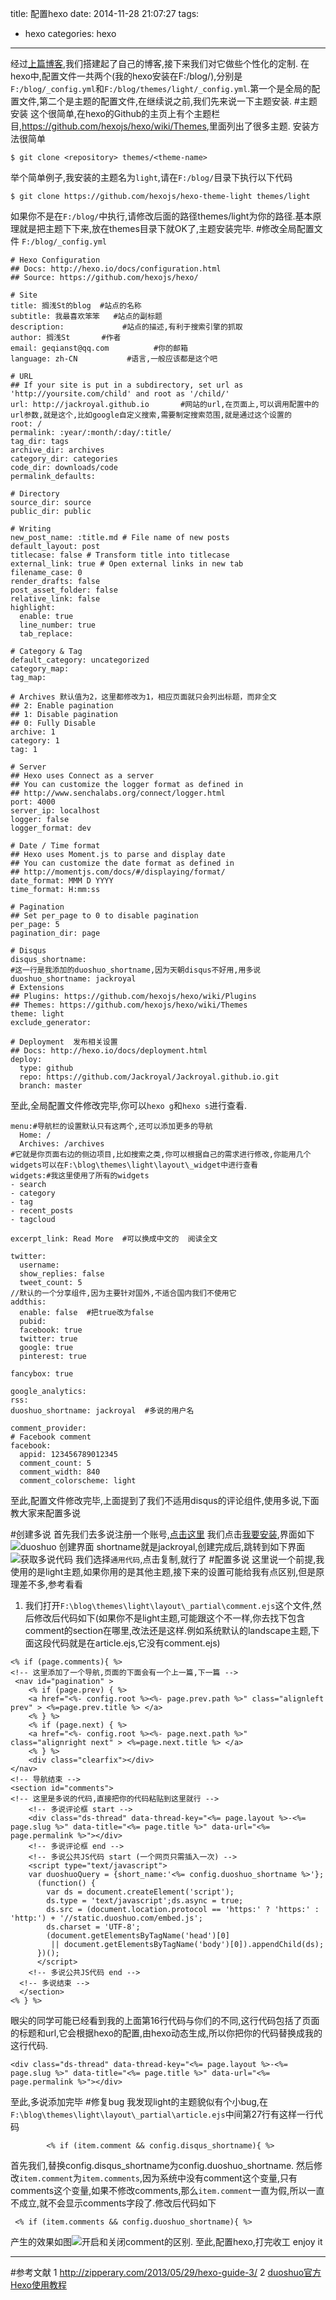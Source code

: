 title: 配置hexo
date: 2014-11-28 21:07:27
tags:
- hexo
categories: hexo
---
经过[上篇博客](/how-to-build-a-blog-with-hexo.html),我们搭建起了自己的博客,接下来我们对它做些个性化的定制.
在hexo中,配置文件一共两个(我的hexo安装在F:/blog/),分别是`F:/blog/_config.yml`和`F:/blog/themes/light/_config.yml`.第一个是全局的配置文件,第二个是主题的配置文件,在继续说之前,我们先来说一下主题安装.<!-- more -->
#主题安装
这个很简单,在hexo的Github的主页上有个主题栏目,<https://github.com/hexojs/hexo/wiki/Themes>,里面列出了很多主题.
安装方法很简单
```
$ git clone <repository> themes/<theme-name>
```
举个简单例子,我安装的主题名为`light`,请在`F:/blog/`目录下执行以下代码
```
$ git clone https://github.com/hexojs/hexo-theme-light themes/light
```
如果你不是在`F:/blog/`中执行,请修改后面的路径themes/light为你的路径.基本原理就是把主题下下来,放在themes目录下就OK了,主题安装完毕.
#修改全局配置文件 `F:/blog/_config.yml`
```
# Hexo Configuration
## Docs: http://hexo.io/docs/configuration.html
## Source: https://github.com/hexojs/hexo/

# Site
title: 搁浅St的blog  #站点的名称
subtitle: 我最喜欢笨笨   #站点的副标题
description:             #站点的描述,有利于搜索引擎的抓取
author: 搁浅St       #作者
email: geqianst@qq.com          #你的邮箱
language: zh-CN           #语言,一般应该都是这个吧

# URL
## If your site is put in a subdirectory, set url as 'http://yoursite.com/child' and root as '/child/'
url: http://jackroyal.github.io       #网站的url,在页面上,可以调用配置中的url参数,就是这个,比如google自定义搜索,需要制定搜索范围,就是通过这个设置的
root: /
permalink: :year/:month/:day/:title/
tag_dir: tags
archive_dir: archives
category_dir: categories
code_dir: downloads/code
permalink_defaults:

# Directory
source_dir: source
public_dir: public

# Writing
new_post_name: :title.md # File name of new posts
default_layout: post  
titlecase: false # Transform title into titlecase
external_link: true # Open external links in new tab
filename_case: 0
render_drafts: false
post_asset_folder: false
relative_link: false
highlight:
  enable: true
  line_number: true
  tab_replace:

# Category & Tag
default_category: uncategorized  
category_map:
tag_map:

# Archives 默认值为2，这里都修改为1，相应页面就只会列出标题，而非全文
## 2: Enable pagination
## 1: Disable pagination
## 0: Fully Disable
archive: 1
category: 1
tag: 1

# Server
## Hexo uses Connect as a server
## You can customize the logger format as defined in
## http://www.senchalabs.org/connect/logger.html
port: 4000
server_ip: localhost
logger: false
logger_format: dev

# Date / Time format
## Hexo uses Moment.js to parse and display date
## You can customize the date format as defined in
## http://momentjs.com/docs/#/displaying/format/
date_format: MMM D YYYY
time_format: H:mm:ss

# Pagination
## Set per_page to 0 to disable pagination
per_page: 5
pagination_dir: page

# Disqus
disqus_shortname:
#这一行是我添加的duoshuo_shortname,因为天朝disqus不好用,用多说
duoshuo_shortname: jackroyal
# Extensions
## Plugins: https://github.com/hexojs/hexo/wiki/Plugins
## Themes: https://github.com/hexojs/hexo/wiki/Themes
theme: light
exclude_generator:

# Deployment  发布相关设置
## Docs: http://hexo.io/docs/deployment.html
deploy:
  type: github
  repo: https://github.com/Jackroyal/Jackroyal.github.io.git
  branch: master
```
至此,全局配置文件修改完毕,你可以`hexo g`和`hexo s`进行查看.
```
menu:#导航栏的设置默认只有这两个,还可以添加更多的导航
  Home: /
  Archives: /archives
#它就是你页面右边的侧边项目,比如搜索之类,你可以根据自己的需求进行修改,你能用几个widgets可以在F:\blog\themes\light\layout\_widget中进行查看
widgets:#我这里使用了所有的widgets
- search
- category
- tag
- recent_posts
- tagcloud

excerpt_link: Read More  #可以换成中文的  阅读全文

twitter:
  username:
  show_replies: false
  tweet_count: 5
//默认的一个分享组件,因为主要针对国外,不适合国内我们不使用它
addthis:
  enable: false  #把true改为false
  pubid:
  facebook: true
  twitter: true
  google: true
  pinterest: true

fancybox: true

google_analytics:
rss:
duoshuo_shortname: jackroyal  #多说的用户名

comment_provider:
# Facebook comment
facebook:
  appid: 123456789012345
  comment_count: 5
  comment_width: 840
  comment_colorscheme: light
```
至此,配置文件修改完毕,上面提到了我们不适用disqus的评论组件,使用多说,下面教大家来配置多说

#创建多说
首先我们去多说注册一个账号,[点击这里](http://duoshuo.com/ "多说官网")
我们点击[我要安装](http://duoshuo.com/create-site/ "我要安装"),界面如下
![duoshuo 创建界面](http://ww4.sinaimg.cn/large/692869a3gw1emtdlnpsqaj20wo0lp783.jpg "创建多说账号")
shortname就是jackroyal,创建完成后,跳转到如下界面
![获取多说代码](http://ww1.sinaimg.cn/large/692869a3gw1emtdp96x54j20us0jxn18.jpg "获取多说代码")
我们选择`通用代码`,点击复制,就行了
#配置多说
这里说一个前提,我使用的是light主题,如果你用的是其他主题,接下来的设置可能给我有点区别,但是原理差不多,参考看看
1. 我们打开`F:\blog\themes\light\layout\_partial\comment.ejs`这个文件,然后修改后代码如下(如果你不是light主题,可能跟这个不一样,你去找下包含comment的section在哪里,改法还是这样.例如系统默认的landscape主题,下面这段代码就是在article.ejs,它没有comment.ejs)
```
<% if (page.comments){ %>
<!-- 这里添加了一个导航,页面的下面会有一个上一篇,下一篇 -->
 <nav id="pagination" >
    <% if (page.prev) { %>
    <a href="<%- config.root %><%- page.prev.path %>" class="alignleft prev" > <%=page.prev.title %> </a>
    <% } %>
    <% if (page.next) { %>
    <a href="<%- config.root %><%- page.next.path %>" class="alignright next" > <%=page.next.title %> </a>
    <% } %>
    <div class="clearfix"></div>
</nav>
<!-- 导航结束 -->
<section id="comments">
<!-- 这里是多说的代码,直接把你的代码粘贴到这里就行 -->
    <!-- 多说评论框 start -->
    <div class="ds-thread" data-thread-key="<%= page.layout %>-<%= page.slug %>" data-title="<%= page.title %>" data-url="<%= page.permalink %>"></div>
    <!-- 多说评论框 end -->
    <!-- 多说公共JS代码 start (一个网页只需插入一次) -->
    <script type="text/javascript">
    var duoshuoQuery = {short_name:'<%= config.duoshuo_shortname %>'};
      (function() {
        var ds = document.createElement('script');
        ds.type = 'text/javascript';ds.async = true;
        ds.src = (document.location.protocol == 'https:' ? 'https:' : 'http:') + '//static.duoshuo.com/embed.js';
        ds.charset = 'UTF-8';
        (document.getElementsByTagName('head')[0]
         || document.getElementsByTagName('body')[0]).appendChild(ds);
      })();
      </script>
    <!-- 多说公共JS代码 end -->
  <!-- 多说结束 -->
  </section>
<% } %>
```
眼尖的同学可能已经看到我的上面第16行代码与你们的不同,这行代码包括了页面的标题和url,它会根据hexo的配置,由hexo动态生成,所以你把你的代码替换成我的这行代码.
```
<div class="ds-thread" data-thread-key="<%= page.layout %>-<%= page.slug %>" data-title="<%= page.title %>" data-url="<%= page.permalink %>"></div>
```
至此,多说添加完毕
#修复bug
我发现light的主题貌似有个小bug,在`F:\blog\themes\light\layout\_partial\article.ejs`中间第27行有这样一行代码
```
        <% if (item.comment && config.disqus_shortname){ %>
```
首先我们,替换config.disqus_shortname为config.duoshuo_shortname.
然后修改`item.comment`为`item.comments`,因为系统中没有comment这个变量,只有comments这个变量,如果不修改comments,那么`item.comment`一直为假,所以一直不成立,就不会显示comments字段了.修改后代码如下
```
 <% if (item.comments && config.duoshuo_shortname){ %>
```

产生的效果如图![开启和关闭comment的区别](http://ww3.sinaimg.cn/large/692869a3gw1emteitia5uj20tl0fn412.jpg "开启和关闭comment的区别").
至此,配置hexo,打完收工
enjoy it

---
#参考文献
1 <http://zipperary.com/2013/05/29/hexo-guide-3/>
2 [duoshuo官方Hexo使用教程](http://dev.duoshuo.com/threads/541d3b2b40b5abcd2e4df0e9)


